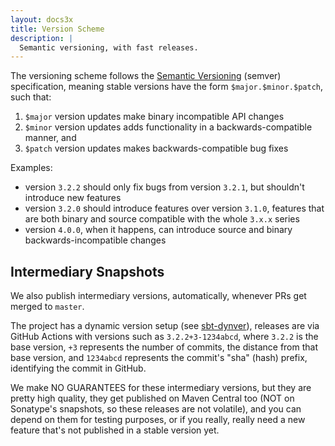 ```yaml
---
layout: docs3x
title: Version Scheme
description: |
  Semantic versioning, with fast releases.
---
```


The versioning scheme follows the
[Semantic Versioning](http://semver.org/) (semver) specification,
meaning stable versions have the form `$major.$minor.$patch`,
such that:

1. `$major` version updates make binary incompatible API changes
2. `$minor` version updates adds functionality in a
   backwards-compatible manner, and
3. `$patch` version updates makes backwards-compatible bug fixes

Examples: 

- version `3.2.2` should only fix bugs from version `3.2.1`, but shouldn't introduce new features
- version `3.2.0` should introduce features over version `3.1.0`, features that are both binary and source compatible with the whole `3.x.x` series
- version `4.0.0`, when it happens, can introduce source and binary backwards-incompatible changes

## Intermediary Snapshots

We also publish intermediary versions, automatically, whenever PRs get merged to `master`.

The project has a dynamic version setup (see [sbt-dynver](https://github.com/dwijnand/sbt-dynver)), releases are via GitHub Actions with versions such as `3.2.2+3-1234abcd`, where `3.2.2` is the base version, `+3` represents the number of commits, the distance from that base version, and `1234abcd` represents the commit's "sha" (hash) prefix, identifying the commit in GitHub.

We make NO GUARANTEES for these intermediary versions, but they are pretty high quality, they get published on Maven Central too (NOT on Sonatype's snapshots, so these releases are not volatile), and you can depend on them for testing purposes, or if you really, really need a new feature that's not published in a stable version yet.
